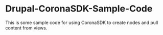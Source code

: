 Drupal-CoronaSDK-Sample-Code
============================

This is some sample code for using CoronaSDK to create nodes and pull content from views.